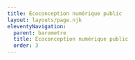 ```yaml
---
title: Écoconception numérique public
layout: layouts/page.njk
eleventyNavigation:
  parent: barometre
  title: Écoconception numérique public
  order: 3
---
```

